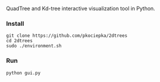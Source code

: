 QuadTree and Kd-tree interactive visualization tool in Python.

### Install
```
git clone https://github.com/pkociepka/2dtrees
cd 2dtrees
sudo ./environment.sh
```

### Run
```
python gui.py
```
